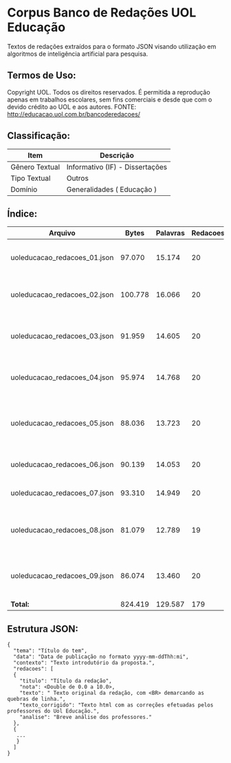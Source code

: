 # Corpus Banco de Redações UOL Educação

Textos de redações extraídos para o formato JSON visando utilização em algoritmos de inteligência artificial para pesquisa.

## Termos de Uso:

Copyright UOL. Todos os direitos reservados. É permitida a reprodução apenas em trabalhos escolares, sem fins comerciais e desde que com o devido crédito ao UOL e aos autores.
FONTE: http://educacao.uol.com.br/bancoderedacoes/


## Classificação:
| Item           | Descrição                       |
| -------------- | ------------------------------- |
| Gênero Textual | Informativo (IF) - Dissertações |
| Tipo Textual   | Outros                          |
| Domínio        | Generalidades ( Educação )      |


## Índice:

| Arquivo                      | Bytes    | Palavras  | Redacoes | Tema                                                   |
| ---------------------------- | -------- | --------- | -------- | ------------------------------------------------------ |
| uoleducacao_redacoes_01.json |  97.070  |  15.174   | 20       | Forma física, corpo perfeito e consumismo              |
| uoleducacao_redacoes_02.json | 100.778  |  16.066   | 20       | Impeachment: a presidente deve perder o mandato?       |
| uoleducacao_redacoes_03.json |  91.959  |  14.605   | 20       | Carta-convite: discutir discriminação na escola        |
| uoleducacao_redacoes_04.json |  95.974  |  14.768   | 20       | A tecnologia e a eliminação de empregos                |
| uoleducacao_redacoes_05.json |  88.036  |  13.723   | 20       | Por que o Brasil não consegue vencer o Aedes aegypti?  |
| uoleducacao_redacoes_06.json |  90.139  |  14.053   | 20       | Mariana: fatalidade ou negligência?                    |
| uoleducacao_redacoes_07.json |  93.310  |  14.949   | 20       | Bandido bom é bandido morto?                           |
| uoleducacao_redacoes_08.json |  81.079  |  12.789   | 19       | O sucesso vem da escola ou do esforço individual?      |
| uoleducacao_redacoes_09.json |  86.074  |  13.460   | 20       | Disciplina, ordem e autoridade favorecem a educação?   |
| **Total:**                   | 824.419  | 129.587   | 179      |                                                        |


## Estrutura JSON:
```
{
  "tema": "Título do tem",
  "data": "Data de publicação no formato yyyy-mm-ddThh:mi",
  "contexto": "Texto introdutório da proposta.",
  "redacoes": [
  {
    "titulo": "Título da redação",
    "nota": <Double de 0.0 a 10.0>,
    "texto": " Texto original da redação, com <BR> demarcando as quebras de linha.",
    "texto_corrigido": "Texto html com as correções efetuadas pelos professores do Uol Educação.",
    "analise": "Breve análise dos professores."
  },
  {
   ...
   }
  ]
}
```
